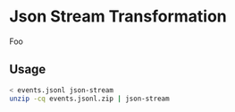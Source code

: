 # Json Stream Transformation

Foo

## Usage

```bash
< events.jsonl json-stream
unzip -cq events.jsonl.zip | json-stream
```
